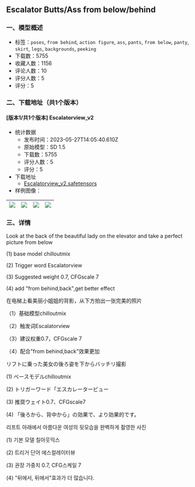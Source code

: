 ## Escalator Butts/Ass from below/behind
### 一、模型概述

- 标签：`poses`, `from behind`, `action figure`, `ass`, `pants`, `from below`, `panty`, `skirt`, `legs`, `backgrounds`, `peeking`
- 下载数：5755
- 收藏人数：1156
- 评论人数：10
- 评分人数：5
- 评分：5

### 二、下载地址（共1个版本）

#### [版本1/共1个版本] Escalatorview_v2

- 统计数据
  - 发布时间：2023-05-27T14:05:40.610Z
  - 原始模型：SD 1.5
  - 下载数：5755
  - 评分人数：5
  - 评分：5
- 下载地址
  - [Escalatorview_v2.safetensors](https://civitai.com/api/download/models/82768)
- 样例图像：

| <img src="https://image.civitai.com/xG1nkqKTMzGDvpLrqFT7WA/a3faac35-79d9-4d99-a034-1e097b197323/width=450/932256.jpeg" /> | <img src="https://image.civitai.com/xG1nkqKTMzGDvpLrqFT7WA/25de9b3e-474c-4609-a4d7-f77652b25f23/width=450/932227.jpeg" /> | <img src="https://image.civitai.com/xG1nkqKTMzGDvpLrqFT7WA/ed855c53-213e-4e1e-bb6d-3d4ba9e467cc/width=450/932180.jpeg" /> | <img src="https://image.civitai.com/xG1nkqKTMzGDvpLrqFT7WA/a14ed9ec-612e-408e-b5a0-0217b308b53f/width=450/932257.jpeg" /> |
| ---- | ---- | ---- | ---- |


### 三、详情
<p>Look at the back of the beautiful lady on the elevator and take a perfect picture from below</p><p>(1) base model chilloutmix</p><p>(2) Trigger word Escalatorview</p><p>(3) Suggested weight 0.7, CFGscale 7</p><p>(4) add "from behind,back",get better effect</p><p></p><p>在电梯上看美丽小姐姐的背影，从下方拍出一张完美的照片</p><p>（1）基础模型chilloutmix</p><p>（2）触发词Escalatorview</p><p>（3）建议权重0.7，CFGscale 7</p><p>（4）配合"from behind,back"效果更加</p><p></p><p>リフトに乗った美女の後ろ姿を下からバッチリ撮影</p><p>(1) ベースモデルchilloutmix</p><p>(2) トリガーワード「エスカレータービュー</p><p>(3) 推奨ウェイト0.7、CFGscale7</p><p>(4) 「後ろから、背中から」の効果で、より効果的です。</p><p></p><p>리프트 아래에서 아름다운 여성의 뒷모습을 완벽하게 촬영한 사진</p><p>(1) 기본 모델 칠아웃믹스</p><p>(2) 트리거 단어 에스컬레이터뷰</p><p>(3) 권장 가중치 0.7, CFG스케일 7</p><p>(4) "뒤에서, 뒤에서"효과가 더 많습니다.</p>